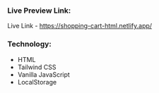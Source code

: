 ### Live Preview Link:
Live Link - https://shopping-cart-html.netlify.app/

### Technology:
- HTML
- Tailwind CSS
- Vanilla JavaScript
- LocalStorage
